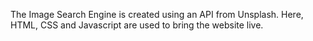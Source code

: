 The Image Search Engine is created using an API from Unsplash. Here, HTML, CSS and Javascript are used to bring the website live.
